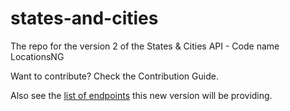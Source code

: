 # states-and-cities
The repo for the version 2 of the States &amp; Cities API - Code name LocationsNG

Want to contribute? Check the Contribution Guide.

Also see the [list of endpoints](https://github.com/devcenter-square/states-and-cities/wiki/List-of-Endpoints) this new version will be providing.

